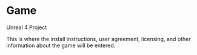# Game
Unreal 4 Project

This is where the install instructions, user agreement, licensing, and other information about the game will be entered.
